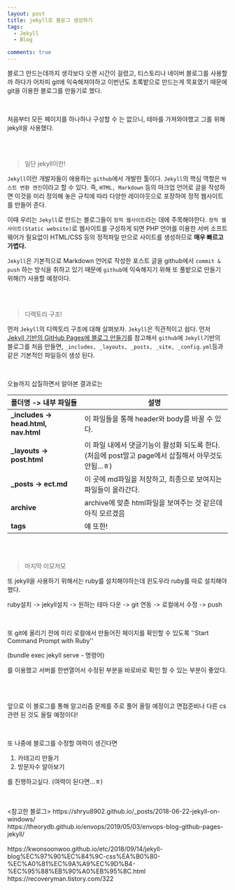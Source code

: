 ```yaml
---
layout: post
title: jekyll로 블로그 생성하기
tags:
  - Jekyll
  - Blog

comments: true
---
```




블로그 만드는데까지 생각보다 오랜 시간이 걸렸고, 티스토리나 네이버 블로그를 사용할까 하다가 어차피 git에 익숙해져야하고 이번년도 초록밭으로 만드는게 목표였기 때문에 git을 이용한 블로그를 만들기로 했다.

<br>

처음부터 모든 페이지를 하나하나 구성할 수 는 없으니, 테마를 가져와야했고 그를 위해 jekyll을 사용했다.

<br><br>

>  일단 jekyll이란!

`Jekyll`이란 개발자들이 애용하는 `github`에서 개발한 툴이다.  `Jekyll`의 핵심 역할은 `텍스트 변환 엔진`이라고 할 수 있다. 즉, `HTML, Markdown` 등의 마크업 언어로 글을 작성하면 이것을 미리 정의해 놓은 규칙에 따라 다양한 레이아웃으로 포장하여 정적 웹사이트를 만들어 준다.

 이때 우리는 `Jekyll`로 만드는 블로그들이 `정적 웹사이트`라는 데에 주목해야한다. `정적 웹사이트(Static website)`로 웹사이트를 구성하게 되면 PHP 언어를 이용한 서버 소프트웨어가 필요없이 HTML/CSS 등의 정적파일 만으로 사이트를 생성하므로 **매우 빠르고 가볍다.**

 `Jekyll`은 기본적으로 Markdown 언어로 작성한 포스트 글을 github에서 `commit & push` 하는 방식을 취하고 있기 때문에 `github`에 익숙해지기 위해 또 풀밭으로 만들기 위해(?) 사용할 예정이다.

<br><br>

> 디렉토리 구조!

먼저 `Jekyll`의 디렉토리 구조에 대해 살펴보자.  `Jekyll`은 직관적이고 쉽다. 먼저 [Jekyll 기반의 GitHub Pages에 블로그 만들기](https://xho95.github.io/blog/github/jekyll/git/2016/01/11/Make-a-blog-with-Jekyll.html)를 참고해서 `github`에 `Jekyll`기반의 블로그를 처음 만들면, `_includes, _layouts, _posts, _site, _config.yml`등과 같은 기본적인 파일등이 생성 된다.

<br>

오늘까지 삽질하면서 알아본 결과로는

| 폴더명 -> 내부 파일들                 | 설명                                                         |
| :------------------------------------ | ------------------------------------------------------------ |
| **_includes -> head.html,  nav.html** | 이 파일들을 통해 header와 body를 바꿀 수 있다.               |
| **_layouts -> post.html**             | 이 파일 내에서 댓글기능이 활성화 되도록 한다. (처음에 post말고 page에서 삽질해서 아무것도 안됨...ㅎ) |
| **_posts -> ect.md**                  | 이 곳에 md파일을 저장하고, 최종으로 보여지는 파일들이 올라간다. |
| **archive**                           | archive에 맞춘 html파일을 보여주는 것 같은데 아직 모르겠음   |
| **tags**                              | 얘 또한!                                                     |

<br><br>

> 마지막 이모저모

또 jekyll을 사용하기 위해서는 ruby를 설치해야하는데 윈도우라 ruby를 따로 설치해야 했다.

ruby설치 -> jekyll설치 -> 원하는 테마 다운 -> git 연동 -> 로컬에서 수정 -> push

<br>

또 git에 올리기 전에 미리 로컬에서 만들어진 페이지를 확인할 수 있도록  ''Start Command Prompt with Ruby''

(bundle exec jekyll serve - 명령어)

를 이용했고 서버를 한번열어서 수정된 부분을 바로바로 확인 할 수 있는 부분이 좋았다.

 <br><br>

앞으로 이 블로그를 통해 알고리즘 문제를 주로 풀어 올릴 예정이고 면접준비나 다른 cs관련 된 것도 올릴 예정이다!

<br>

또 나중에 블로그를 수정할 여력이 생긴다면

1. 카테고리 만들기
2. 방문자수 알아보기

를 진행하고싶다. (여력이 된다면...ㅎ)

<br>
<br>
<참고한 블로그>
https://shryu8902.github.io/_posts/2018-06-22-jekyll-on-windows/<br>
https://theorydb.github.io/envops/2019/05/03/envops-blog-github-pages-jekyll/<br>

<br>
<css 안먹힐 때>
https://kwonsoonwoo.github.io/etc/2018/09/14/jekyll-blog%EC%97%90%EC%84%9C-css%EA%B0%80-%EC%A0%81%EC%9A%A9%EC%9D%B4-%EC%95%88%EB%90%A0%EB%95%8C.html<br>
https://recoveryman.tistory.com/322<br>
